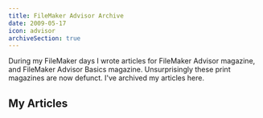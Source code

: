 ```yaml
---
title: FileMaker Advisor Archive
date: 2009-05-17
icon: advisor
archiveSection: true
---
```


During my FileMaker days I wrote articles for FileMaker Advisor magazine, and FileMaker Advisor Basics magazine. Unsurprisingly these print magazines are now defunct. I've archived my articles here.

## My Articles